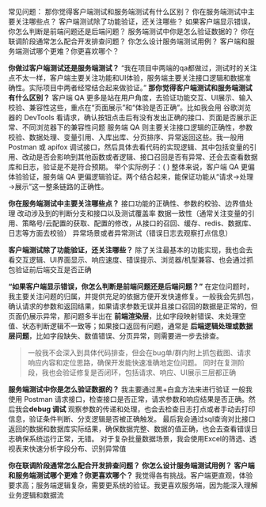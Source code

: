 常见问题：
那你觉得客户端测试和服务端测试有什么区别？
你在服务端测试中主要关注哪些点？
客户端测试除了功能验证，还关注哪些？
如果客户端显示错误，你怎么判断是前端问题还是后端问题？
服务端测试中你是怎么验证数据的？
你在联调阶段通常怎么配合开发排查问题？
你怎么设计服务端测试用例？
客户端和服务端测试哪个更难？你更喜欢哪个？

**你做过客户端测试还是服务端测试？**
“我在项目中两端的qa都做过，测试时的关注点不太一样，客户端主要关注功能和UI体验，服务端主要关注接口逻辑和数据准确性。实际项目中两者经常结合起来做验证。”
**那你觉得客户端测试和服务端测试有什么区别？**
客户端 QA 更多是站在用户角度，去验证功能交互、UI展示、输入校验、兼容性这些，重点在“页面展示”和“体验是否正确”。比如我会用 谷歌浏览器的 DevTools 看请求，确认按钮点击后有没有发出正确的接口、页面是否展示正常、不同浏览器下的兼容性问题
服务端 QA 则主要关注接口逻辑的正确性，参数校验、数据处理、变量引用、入库出库、分页排序、异常返回这些。我一般用 Postman 或 apifox 调试接口，然后具体去看代码的实现逻辑、其中包括变量的引用、改动是否会影响到其他函数或者逻辑、接口召回是否有异常、还会去查看数据库和日志，验证是不是符合预期。
举个实际例子：( )
整体来说，客户端 QA 更偏体验验证，服务端 QA 更偏逻辑验证。两个结合起来，能保证功能从“请求→处理→展示”这一整条链路的正确性。

**你在服务端测试中主要关注哪些点？**
接口功能的正确性、参数的校验、边界值处理
改动涉及到的判断分支和接口以及测试覆盖率
数据一致性（通常关注变量的引用、策略号/云配置的获取、配置的修改，从接口的召回、缓存、redis、数据库、日志等方面去校验）
异常场景或者异常测试（错误日志去观察打点信息）

**客户端测试除了功能验证，还关注哪些？**
除了关注最基本的功能实现，我也会去看交互逻辑、UI界面显示、响应速度、错误提示、浏览器/机型兼容、也会通过抓包验证前后端交互是否正确

**“如果客户端显示错误，你怎么判断是前端问题还是后端问题？”**
在定位问题时，我主要关注问题的归属，并提供充足的依据方便开发快速修复。一般我会先抓包，确认请求的参数和返回结果，如果请求参数无误并且接口召回的数据是正常的，但页面仍展示异常，那问题多半出在 **前端渲染层**，比如字段映射错误、未处理空值、状态判断逻辑不一致等；如果接口返回有问题，通常是 **后端逻辑处理或数据层问题**，比如字段缺失、数值错误、分页异常，则需要进一步去排查。
> 一般我不会深入到具体代码排查，但会在bug单/群内附上抓包截图、请求响应内容和定位思路，确保开发能快速准确地定位问题。 
同时在复测阶段，我也会验证修复是否闭环，包括请求、响应、UI展示三层都正确


**服务端测试中你是怎么验证数据的？**
我主要通过黑+白盒方法来进行验证
一般我使用 Postman 请求接口，检查接口是否正常，请求参数和响应结果是否正确。然后我会**debug 调试** 观察参数的传递和处理，也会去检查日志打点或者手动去打印信息，验证条件判断、分支逻辑是否被正确触发。
最后我会通过sql查询对比接口返回的数据和数据库实际结果，确保数据完整、数据的值正确，也会去查看错误日志确保系统运行正常，无错。
对于复杂批量数据场景，我会使用Excel的筛选、透视表来快速分析字段分布、识别异常值

**你在联调阶段通常怎么配合开发排查问题？**
**你怎么设计服务端测试用例？**
**客户端和服务端测试哪个更难？你更喜欢哪个？**
我觉得各有挑战。客户端更直观，体验要求高；服务端逻辑复杂，需要更系统的验证。我更喜欢服务端，因为能深入理解业务逻辑和数据流



